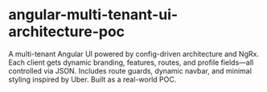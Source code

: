 # angular-multi-tenant-ui-architecture-poc
A multi-tenant Angular UI powered by config-driven architecture and NgRx. Each client gets dynamic branding, features, routes, and profile fields—all controlled via JSON. Includes route guards, dynamic navbar, and minimal styling inspired by Uber. Built as a real-world POC.
